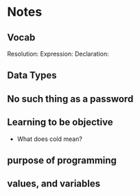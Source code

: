 # Notes

## Vocab

Resolution: 
Expression: 
Declaration: 

## Data Types

## No such thing as a password

## Learning to be objective

  - What does cold mean?

## purpose of programming

## values, and variables
